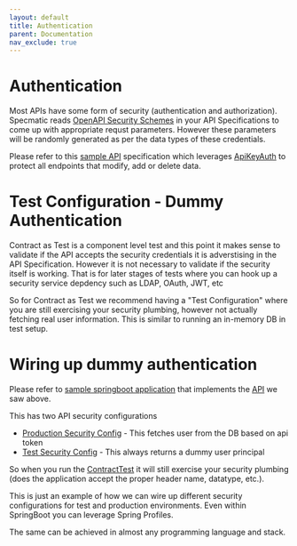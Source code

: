 ```yaml
---
layout: default
title: Authentication
parent: Documentation
nav_exclude: true
---
```

Authentication
==============

Most APIs have some form of security (authentication and authorization). Specmatic reads [OpenAPI Security Schemes](https://swagger.io/docs/specification/authentication/) in your API Specifications to come up with appropriate requst parameters. However these parameters will be randomly generated as per the data types of these credentials.

Please refer to this [sample API](https://github.com/znsio/specmatic-order-contracts/blob/main/in/specmatic/examples/store/api_order_v1.yaml) specification which leverages [ApiKeyAuth](https://swagger.io/docs/specification/authentication/api-keys/) to protect all endpoints that modify, add or delete data.

# Test Configuration - Dummy Authentication

Contract as Test is a component level test and this point it makes sense to validate if the API accepts the security credentials it is adverstising in the API Specification. However it is not necessary to validate if the security itself is working. That is for later stages of tests where you can hook up a security service depdency such as LDAP, OAuth, JWT, etc

So for Contract as Test we recommend having a "Test Configuration" where you are still exercising your security plumbing, however not actually fetching real user information. This is similar to running an in-memory DB in test setup.

# Wiring up dummy authentication

Please refer to [sample springboot application](https://github.com/znsio/specmatic-order-api/tree/api_security) that implements the [API](https://github.com/znsio/specmatic-order-contracts/blob/main/in/specmatic/examples/store/api_order_v1.yaml) we saw above.

This has two API security configurations
* [Production Security Config](https://github.com/znsio/specmatic-order-api/blob/api_security/src/main/java/com/store/config/SecurityConfig.kt) - This fetches user from the DB based on api token
* [Test Security Config](https://github.com/znsio/specmatic-order-api/blob/api_security/src/test/java/com/store/config/TestSecurityConfig.kt) - This always returns a dummy user principal

So when you run the [ContractTest](https://github.com/znsio/specmatic-order-api/blob/api_security/src/test/java/com/store/ContractTests.java) it will still exercise your security plumbing (does the application accept the proper header name, datatype, etc.).

This is just an example of how we can wire up different security configurations for test and production environments. Even within SpringBoot you can leverage Spring Profiles.

The same can be achieved in almost any programming language and stack.